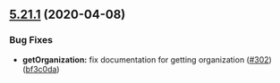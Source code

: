 ## [5.21.1](https://github.com/contentful/contentful-management.js/compare/v5.21.0...v5.21.1) (2020-04-08)


### Bug Fixes

* **getOrganization:** fix documentation for getting organization ([#302](https://github.com/contentful/contentful-management.js/issues/302)) ([bf3c0da](https://github.com/contentful/contentful-management.js/commit/bf3c0da46ebbf421610415743d3165a2db22d096))
